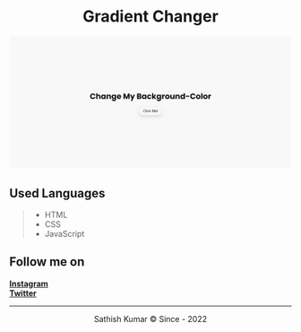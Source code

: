 <h1 align="center">Gradient Changer</h1>

![Screenshot](https://raw.githubusercontent.com/sathishkumar-io/gradient-changer-js/main/assets/img/screenshot.png)

## Used Languages

> - HTML
> - CSS
> - JavaScript

## Follow me on

[**Instagram**](https://instagram.com/sathishkumar.dev, "My Instagram ID")\
[**Twitter**](https://twitter.com/sathishkumar_io, "My Twitter ID")

<hr>

<p align=center>Sathish Kumar © Since - 2022</p>